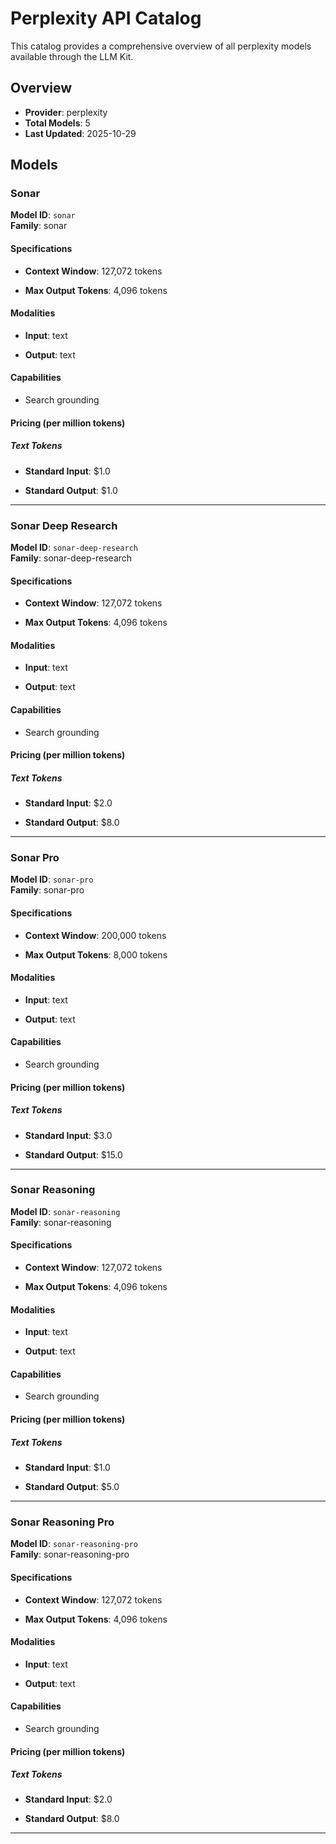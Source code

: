 # Perplexity API Catalog



This catalog provides a comprehensive overview of all perplexity models available through the LLM Kit.

## Overview

- **Provider**: perplexity
- **Total Models**: 5
- **Last Updated**: 2025-10-29

## Models


### Sonar

**Model ID**: `sonar`  
**Family**: sonar
#### Specifications

- **Context Window**: 127,072 tokens


- **Max Output Tokens**: 4,096 tokens


#### Modalities


- **Input**: text


- **Output**: text


#### Capabilities


- Search grounding



#### Pricing (per million tokens)


##### Text Tokens


- **Standard Input**: $1.0


- **Standard Output**: $1.0







---


### Sonar Deep Research

**Model ID**: `sonar-deep-research`  
**Family**: sonar-deep-research
#### Specifications

- **Context Window**: 127,072 tokens


- **Max Output Tokens**: 4,096 tokens


#### Modalities


- **Input**: text


- **Output**: text


#### Capabilities


- Search grounding



#### Pricing (per million tokens)


##### Text Tokens


- **Standard Input**: $2.0


- **Standard Output**: $8.0







---


### Sonar Pro

**Model ID**: `sonar-pro`  
**Family**: sonar-pro
#### Specifications

- **Context Window**: 200,000 tokens


- **Max Output Tokens**: 8,000 tokens


#### Modalities


- **Input**: text


- **Output**: text


#### Capabilities


- Search grounding



#### Pricing (per million tokens)


##### Text Tokens


- **Standard Input**: $3.0


- **Standard Output**: $15.0







---


### Sonar Reasoning

**Model ID**: `sonar-reasoning`  
**Family**: sonar-reasoning
#### Specifications

- **Context Window**: 127,072 tokens


- **Max Output Tokens**: 4,096 tokens


#### Modalities


- **Input**: text


- **Output**: text


#### Capabilities


- Search grounding



#### Pricing (per million tokens)


##### Text Tokens


- **Standard Input**: $1.0


- **Standard Output**: $5.0







---


### Sonar Reasoning Pro

**Model ID**: `sonar-reasoning-pro`  
**Family**: sonar-reasoning-pro
#### Specifications

- **Context Window**: 127,072 tokens


- **Max Output Tokens**: 4,096 tokens


#### Modalities


- **Input**: text


- **Output**: text


#### Capabilities


- Search grounding



#### Pricing (per million tokens)


##### Text Tokens


- **Standard Input**: $2.0


- **Standard Output**: $8.0







---


